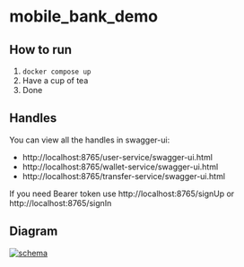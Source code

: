 # mobile_bank_demo

## How to run
1. ```docker compose up```
2. Have a cup of tea
3. Done

## Handles
You can view all the handles in swagger-ui:
- http://localhost:8765/user-service/swagger-ui.html
- http://localhost:8765/wallet-service/swagger-ui.html
- http://localhost:8765/transfer-service/swagger-ui.html

If you need Bearer token use http://localhost:8765/signUp or http://localhost:8765/signIn

## Diagram
<a href="https://ibb.co/bN7nVm1"><img src="https://i.ibb.co/2c5Brhq/schema.png" alt="schema" border="0"></a>

